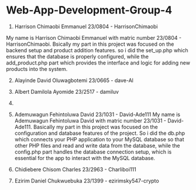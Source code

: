 # Web-App-Development-Group-4

1. Harrison Chimaobi Emmanuel 23/0804 - HarrisonChimaobi

My name is Harrison Chimaobi Emmanuel with matric number 23/0804 - HarrisonChimaobi. Bsically my part in this project was focused on the backend setup and product addition features. so i did the set_up.php which ensures that the database is properly configured, while the add_product.php part which provides the interface and logic for adding new products into the system.

2. Alayinde David Oluwagbotemi 23/0665 - dave-Al
3. Albert Damilola Ayomide 23/2517 - damiluv
4. 
5. Ademuwagun Fehintoluwa David 23/1031 - David-Ade111
  My name is Ademuwagun Fehintoluwa David with matric number 23/1031 - David-Ade111. Basically my part in this project was focused on the configuration and database features of the project. So i did the db.php which connects your PHP application to your MySQL database so that other PHP files and read and write data from the database, while the config.php part handles the database connection setup, which is essential for the app to interact with the MySQL database.

6. Chidiebere Chisom Charles 23/2963 - Charliboi111
7. Ezirim Daniel Chukwuebuka 23/1399 - ezirimsky547-crypto
